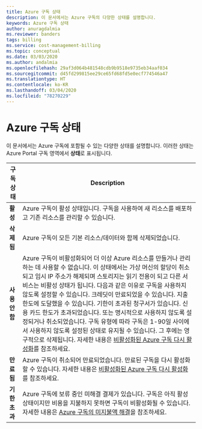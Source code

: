 ```yaml
---
title: Azure 구독 상태
description: 이 문서에서는 Azure 구독의 다양한 상태를 설명합니다.
keywords: Azure 구독 상태
author: anuragdalmia
ms.reviewer: banders
tags: billing
ms.service: cost-management-billing
ms.topic: conceptual
ms.date: 03/03/2020
ms.author: andalmia
ms.openlocfilehash: 29af3d064b481548cdb9b9518e9735eb34aaf034
ms.sourcegitcommit: d45fd299815ee29ce65fd68fd5e0ecf774546a47
ms.translationtype: HT
ms.contentlocale: ko-KR
ms.lasthandoff: 03/04/2020
ms.locfileid: "78270229"
---
```

# <a name="azure-subscription-states"></a>Azure 구독 상태

이 문서에서는 Azure 구독에 포함될 수 있는 다양한 상태를 설명합니다. 이러한 상태는 Azure Portal 구독 영역에서 **상태**로 표시됩니다.

| 구독 상태 | Description |
|-------------| ----------------|
| **활성** | Azure 구독이 활성 상태입니다. 구독을 사용하여 새 리소스를 배포하고 기존 리소스를 관리할 수 있습니다.|
| **삭제됨** | Azure 구독이 모든 기본 리소스/데이터와 함께 삭제되었습니다. |
| **사용 안 함** | Azure 구독이 비활성화되어 더 이상 Azure 리소스를 만들거나 관리하는 데 사용할 수 없습니다. 이 상태에서는 가상 머신의 할당이 취소되고 임시 IP 주소가 해제되며 스토리지는 읽기 전용이 되고 다른 서비스는 비활성 상태가 됩니다. 다음과 같은 이유로 구독을 사용하지 않도록 설정할 수 있습니다. 크레딧이 만료되었을 수 있습니다. 지출 한도에 도달했을 수 있습니다. 기한이 초과된 청구서가 있습니다. 신용 카드 한도가 초과되었습니다. 또는 명시적으로 사용하지 않도록 설정되거나 취소되었습니다. 구독 유형에 따라 구독은 1-90일 사이에서 사용하지 않도록 설정된 상태로 유지될 수 있습니다. 그 후에는 영구적으로 삭제됩니다. 자세한 내용은 [비활성화된 Azure 구독 다시 활성화](subscription-disabled.md)를 참조하세요. |
| **만료됨** | Azure 구독이 취소되어 만료되었습니다. 만료된 구독을 다시 활성화할 수 있습니다. 자세한 내용은 [비활성화된 Azure 구독 다시 활성화](subscription-disabled.md)를 참조하세요.|
| **기한 초과** | Azure 구독에 보류 중인 미해결 결제가 있습니다. 구독은 아직 활성 상태이지만 비용을 지불하지 못하면 구독이 비활성화될 수 있습니다. 자세한 내용은 [Azure 구독의 미지불액 해결](resolve-past-due-balance.md)을 참조하세요. |
